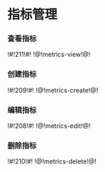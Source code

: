 # 指标管理

### 查看指标

!#!211!#!
!@!metrics-view!@!



### 创建指标

!#!209!#!
!@!metrics-create!@!



### 编辑指标

!#!208!#!
!@!metrics-edit!@!



### 删除指标

!#!210!#!
!@!metrics-delete!@!



